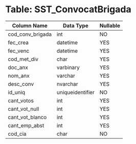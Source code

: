 # Table: SST_ConvocatBrigada

| Column Name | Data Type | Nullable |
|-------------|-----------|----------|
| cod_conv_brigada | int | NO |
| fec_crea | datetime | YES |
| fec_venc | datetime | YES |
| cod_met_div | char | YES |
| doc_anx | varbinary | YES |
| nom_anx | varchar | YES |
| desc_conv | nvarchar | YES |
| id_uniq | uniqueidentifier | NO |
| cant_votos | int | YES |
| cant_vot_null | int | YES |
| cant_vot_blanco | int | YES |
| cant_emp_abst | int | YES |
| cod_cia | char | NO |
